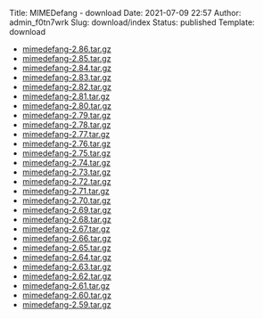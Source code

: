 Title: MIMEDefang - download
Date: 2021-07-09 22:57
Author: admin_f0tn7wrk
Slug: download/index
Status: published
Template: download

-   [mimedefang-2.86.tar.gz](https://mimedefang.org/releases/mimedefang-2.86.tar.gz)
-   [mimedefang-2.85.tar.gz](https://mimedefang.org/releases/mimedefang-2.85.tar.gz)
-   [mimedefang-2.84.tar.gz](https://mimedefang.org/releases/mimedefang-2.84.tar.gz)
-   [mimedefang-2.83.tar.gz](https://mimedefang.org/releases/mimedefang-2.83.tar.gz)
-   [mimedefang-2.82.tar.gz](https://mimedefang.org/releases/mimedefang-2.82.tar.gz)
-   [mimedefang-2.81.tar.gz](https://mimedefang.org/releases/mimedefang-2.81.tar.gz)
-   [mimedefang-2.80.tar.gz](https://mimedefang.org/releases/mimedefang-2.80.tar.gz)
-   [mimedefang-2.79.tar.gz](https://mimedefang.org/releases/mimedefang-2.79.tar.gz)
-   [mimedefang-2.78.tar.gz](https://mimedefang.org/releases/mimedefang-2.78.tar.gz)
-   [mimedefang-2.77.tar.gz](https://mimedefang.org/releases/mimedefang-2.77.tar.gz)
-   [mimedefang-2.76.tar.gz](https://mimedefang.org/releases/mimedefang-2.76.tar.gz)
-   [mimedefang-2.75.tar.gz](https://mimedefang.org/releases/mimedefang-2.75.tar.gz)
-   [mimedefang-2.74.tar.gz](https://mimedefang.org/releases/mimedefang-2.74.tar.gz)
-   [mimedefang-2.73.tar.gz](https://mimedefang.org/releases/mimedefang-2.73.tar.gz)
-   [mimedefang-2.72.tar.gz](https://mimedefang.org/releases/mimedefang-2.72.tar.gz)
-   [mimedefang-2.71.tar.gz](https://mimedefang.org/releases/mimedefang-2.71.tar.gz)
-   [mimedefang-2.70.tar.gz](https://mimedefang.org/releases/mimedefang-2.70.tar.gz)
-   [mimedefang-2.69.tar.gz](https://mimedefang.org/releases/mimedefang-2.69.tar.gz)
-   [mimedefang-2.68.tar.gz](https://mimedefang.org/releases/mimedefang-2.68.tar.gz)
-   [mimedefang-2.67.tar.gz](https://mimedefang.org/releases/mimedefang-2.67.tar.gz)
-   [mimedefang-2.66.tar.gz](https://mimedefang.org/releases/mimedefang-2.66.tar.gz)
-   [mimedefang-2.65.tar.gz](https://mimedefang.org/releases/mimedefang-2.65.tar.gz)
-   [mimedefang-2.64.tar.gz](https://mimedefang.org/releases/mimedefang-2.64.tar.gz)
-   [mimedefang-2.63.tar.gz](https://mimedefang.org/releases/mimedefang-2.63.tar.gz)
-   [mimedefang-2.62.tar.gz](https://mimedefang.org/releases/mimedefang-2.62.tar.gz)
-   [mimedefang-2.61.tar.gz](https://mimedefang.org/releases/mimedefang-2.61.tar.gz)
-   [mimedefang-2.60.tar.gz](https://mimedefang.org/releases/mimedefang-2.60.tar.gz)
-   [mimedefang-2.59.tar.gz](https://mimedefang.org/releases/mimedefang-2.59.tar.gz)
